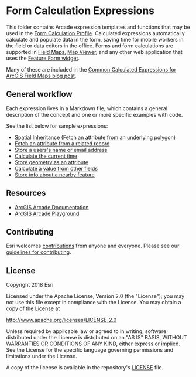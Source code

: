 # Form Calculation Expressions

This folder contains Arcade expression templates and functions that may be used in the [Form Calculation Profile](https://developers.arcgis.com/arcade/guide/profiles/#form-calculation). Calculated expressions automatically calculate and populate data in the form, saving time for mobile workers in the field or data editors in the office. Forms and form calculations are supported in [Field Maps](https://doc.arcgis.com/en/field-maps/android/help/configure-the-form.htm#ESRI_SECTION2_5F65DF4B642C4A4D9CAFE6A4BF6BB676), [Map Viewer](https://doc.arcgis.com/en/arcgis-online/create-maps/create-form-mv.htm), and any other web application that uses the [Feature Form widget](https://developers.arcgis.com/javascript/latest/api-reference/esri-widgets-FeatureForm.html).

Many of these are included in the [Common Calculated Expressions for ArcGIS Field Maps blog post](https://www.esri.com/arcgis-blog/products/field-maps/field-mobility/common-calculated-expressions-for-arcgis-field-maps/).

## General workflow

Each expression lives in a Markdown file, which contains a general description of the concept and one or more specific examples with code.

See the list below for sample expressions:

- [Spatial Inheritance (Fetch an attribute from an underlying polygon)](SpatialInheritance.md)
- [Fetch an attribute from a related record](FetchAttributeFromRelatedRecord.md)
- [Store a users's name or email address](FetchUserInfo.md)
- [Calculate the current time](CurrentTime.md)
- [Store geometry as an attribute](GeometryAsAttribute.md)
- [Calculate a value from other fields](CalculateValueUsingOtherFields.md)
- [Store info about a nearby feature](FetchAttributeFromNearbyFeature.md)

## Resources

* [ArcGIS Arcade Documentation](https://developers.arcgis.com/arcade/)
* [ArcGIS Arcade Playground](https://developers.arcgis.com/arcade/playground/)

## Contributing

Esri welcomes [contributions](CONTRIBUTING.md) from anyone and everyone. Please see our [guidelines for contributing](https://github.com/esri/contributing).

## License

Copyright 2018 Esri

Licensed under the Apache License, Version 2.0 (the "License");
you may not use this file except in compliance with the License.
You may obtain a copy of the License at

   http://www.apache.org/licenses/LICENSE-2.0

Unless required by applicable law or agreed to in writing, software
distributed under the License is distributed on an "AS IS" BASIS,
WITHOUT WARRANTIES OR CONDITIONS OF ANY KIND, either express or implied.
See the License for the specific language governing permissions and
limitations under the License.

A copy of the license is available in the repository's [LICENSE](LICENSE) file.
